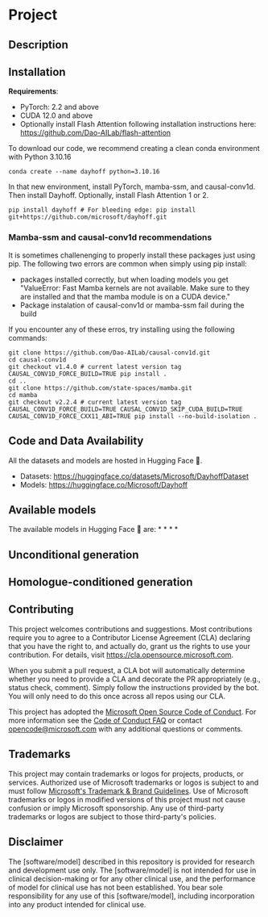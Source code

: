 # Project
## Description

## Installation
**Requirements**: 
* PyTorch: 2.2 and above
* CUDA 12.0 and above
* Optionally install Flash Attention following installation instructions here: https://github.com/Dao-AILab/flash-attention

To download our code, we recommend creating a clean conda environment with Python 3.10.16

```
conda create --name dayhoff python=3.10.16
```

In that new environment, install PyTorch, mamba-ssm, and causal-conv1d. Then install Dayhoff. Optionally, install Flash Attention 1 or 2.

```
pip install dayhoff # For bleeding edge: pip install git+https://github.com/microsoft/dayhoff.git
```
### Mamba-ssm and causal-conv1d recommendations

It is sometimes challenenging to properly install these packages just using pip. The following two errors are common when simply using pip install:
* packages installed correctly, but when loading models you get "ValueError: Fast Mamba kernels are not available. Make sure to they are installed and that the mamba module is on a CUDA device."
* Package instalation of causal-conv1d or mamba-ssm fail during the build

If you encounter any of these erros, try installing using the following commands:

```
git clone https://github.com/Dao-AILab/causal-conv1d.git
cd causal-conv1d
git checkout v1.4.0 # current latest version tag
CAUSAL_CONV1D_FORCE_BUILD=TRUE pip install .
cd ..
git clone https://github.com/state-spaces/mamba.git
cd mamba
git checkout v2.2.4 # current latest version tag
CAUSAL_CONV1D_FORCE_BUILD=TRUE CAUSAL_CONV1D_SKIP_CUDA_BUILD=TRUE CAUSAL_CONV1D_FORCE_CXX11_ABI=TRUE pip install --no-build-isolation .
```


## Code and Data Availability
All the datasets and models are hosted in Hugging Face 🤗.
* Datasets: https://huggingface.co/datasets/Microsoft/DayhoffDataset
* Models: https://huggingface.co/Microsoft/Dayhoff

## Available models
The available models in Hugging Face 🤗 are:
* 
* 
* 
* 

## Unconditional generation

## Homologue-conditioned generation
## Contributing

This project welcomes contributions and suggestions.  Most contributions require you to agree to a
Contributor License Agreement (CLA) declaring that you have the right to, and actually do, grant us
the rights to use your contribution. For details, visit https://cla.opensource.microsoft.com.

When you submit a pull request, a CLA bot will automatically determine whether you need to provide
a CLA and decorate the PR appropriately (e.g., status check, comment). Simply follow the instructions
provided by the bot. You will only need to do this once across all repos using our CLA.

This project has adopted the [Microsoft Open Source Code of Conduct](https://opensource.microsoft.com/codeofconduct/).
For more information see the [Code of Conduct FAQ](https://opensource.microsoft.com/codeofconduct/faq/) or
contact [opencode@microsoft.com](mailto:opencode@microsoft.com) with any additional questions or comments.

## Trademarks

This project may contain trademarks or logos for projects, products, or services. Authorized use of Microsoft 
trademarks or logos is subject to and must follow 
[Microsoft's Trademark & Brand Guidelines](https://www.microsoft.com/en-us/legal/intellectualproperty/trademarks/usage/general).
Use of Microsoft trademarks or logos in modified versions of this project must not cause confusion or imply Microsoft sponsorship.
Any use of third-party trademarks or logos are subject to those third-party's policies.

## Disclaimer
The [software/model] described in this repository is provided for research and development use only. The [software/model] is not intended for use in clinical decision-making or for any other clinical use, and the performance of model for clinical use has not been established. You bear sole responsibility for any use of this [software/model], including incorporation into any product intended for clinical use. 
